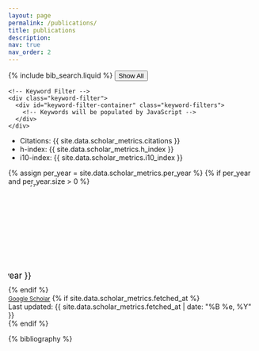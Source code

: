 ```yaml
---
layout: page
permalink: /publications/
title: publications
description: 
nav: true
nav_order: 2
---
```


<!-- _pages/publications.md -->

<div class="pub-header">
  <div class="pub-header-left">
    <!-- Bibsearch Feature -->
    <div class="search-container">
      {% include bib_search.liquid %}
      <button id="clear-keyword-filters" class="btn btn-sm btn-outline-secondary">Show All</button>
    </div>

    <!-- Keyword Filter -->
    <div class="keyword-filter">
      <div id="keyword-filter-container" class="keyword-filters">
        <!-- Keywords will be populated by JavaScript -->
      </div>
    </div>
  </div>
  <div class="pub-header-right">
    <!-- Google Scholar Metrics -->
    <div class="scholar-metrics compact">
      <ul class="metrics-list">
        <li><span class="metric-label">Citations:</span> <span class="metric-value">{{ site.data.scholar_metrics.citations }}</span></li>
        <li><span class="metric-label">h-index:</span> <span class="metric-value">{{ site.data.scholar_metrics.h_index }}</span></li>
        <li><span class="metric-label">i10-index:</span> <span class="metric-value">{{ site.data.scholar_metrics.i10_index }}</span></li>
      </ul>
      {% assign per_year = site.data.scholar_metrics.per_year %}
      {% if per_year and per_year.size > 0 %}
      <svg class="citations-spark" width="100%" height="120" viewBox="0 0 300 120" preserveAspectRatio="xMaxYMin meet">
        {% assign series = per_year %}
        {% assign max = 0 %}
        {% for pt in series %}
          {% if pt.citations > max %}{% assign max = pt.citations %}{% endif %}
        {% endfor %}
        {% assign n = series.size %}
        {% if n > 0 and max > 0 %}
          {% assign bar_w = 300 | divided_by: n %}
          {% assign half_bar = bar_w | divided_by: 2 %}
          {% assign rect_w = bar_w | minus: 6 %}
          {% if rect_w < 10 %}{% assign rect_w = 10 %}{% endif %}
          {% for pt in series %}
            {% assign idx = forloop.index0 %}
            {% assign x = idx | times: bar_w %}
            {% assign h = pt.citations | times: 75 | divided_by: max %}
            {% assign y = 90 | minus: h %}
            {% assign pad = bar_w | minus: rect_w | divided_by: 2 %}
            {% assign x_bar = x | plus: pad %}
            {% assign ylo = pt.year %}
            {% assign yhi = pt.year %}
            {% assign scholar_url = 'https://scholar.google.com/scholar?hl=en&q=author:%22Steven%20Dillmann%22&as_ylo=' | append: ylo | append: '&as_yhi=' | append: yhi %}
            <a xlink:href="{{ scholar_url }}" target="_blank" rel="noopener noreferrer">
              <g class="bar">
                <rect x="{{ x_bar }}" y="{{ y }}" width="{{ rect_w }}" height="{{ h }}" fill="currentColor" rx="0" ry="0" />
                {% assign label_y = y | minus: 4 %}
                <text x="{{ x | plus: half_bar }}" y="{{ label_y }}" text-anchor="middle" font-size="9" class="citation-count" fill="currentColor">{{ pt.citations }}</text>
                <text x="{{ x | plus: half_bar }}" y="112" text-anchor="middle" font-size="10" class="year-label" fill="var(--global-text-color)">{{ pt.year }}</text>
              </g>
            </a>
          {% endfor %}
        {% endif %}
      </svg>
      {% endif %}
      <div class="scholar-link-center">
        <small><a href="https://scholar.google.com/citations?user={{ site.data.socials.scholar_userid }}" target="_blank">Google Scholar</a></small>
        {% if site.data.scholar_metrics.fetched_at %}
          <div class="fetched-at">Last updated: {{ site.data.scholar_metrics.fetched_at | date: "%B %e, %Y" }}</div>
        {% endif %}
      </div>
    </div>
  </div>
</div>

<div class="publications">

{% bibliography %}

</div>
